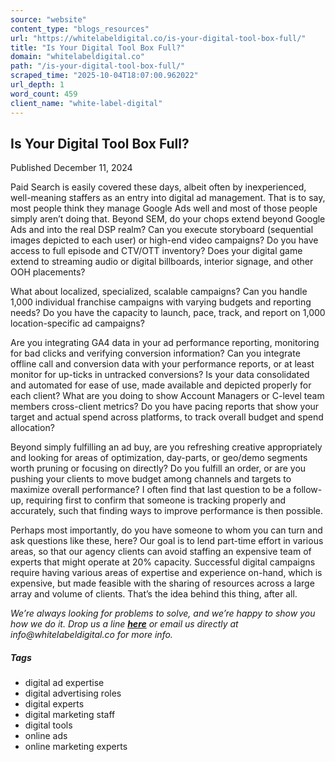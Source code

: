 ```yaml
---
source: "website"
content_type: "blogs_resources"
url: "https://whitelabeldigital.co/is-your-digital-tool-box-full/"
title: "Is Your Digital Tool Box Full?"
domain: "whitelabeldigital.co"
path: "/is-your-digital-tool-box-full/"
scraped_time: "2025-10-04T18:07:00.962022"
url_depth: 1
word_count: 459
client_name: "white-label-digital"
---
```


## Is Your Digital Tool Box Full?

Published December 11, 2024

Paid Search is easily covered these days, albeit often by inexperienced, well-meaning staffers as an entry into digital ad management. That is to say, most people think they manage Google Ads well and most of those people simply aren’t doing that. Beyond SEM, do your chops extend beyond Google Ads and into the real DSP realm? Can you execute storyboard (sequential images depicted to each user) or high-end video campaigns? Do you have access to full episode and CTV/OTT inventory? Does your digital game extend to streaming audio or digital billboards, interior signage, and other OOH placements?

What about localized, specialized, scalable campaigns? Can you handle 1,000 individual franchise campaigns with varying budgets and reporting needs? Do you have the capacity to launch, pace, track, and report on 1,000 location-specific ad campaigns?

Are you integrating GA4 data in your ad performance reporting, monitoring for bad clicks and verifying conversion information? Can you integrate offline call and conversion data with your performance reports, or at least monitor for up-ticks in untracked conversions? Is your data consolidated and automated for ease of use, made available and depicted properly for each client? What are you doing to show Account Managers or C-level team members cross-client metrics? Do you have pacing reports that show your target and actual spend across platforms, to track overall budget and spend allocation?

Beyond simply fulfilling an ad buy, are you refreshing creative appropriately and looking for areas of optimization, day-parts, or geo/demo segments worth pruning or focusing on directly? Do you fulfill an order, or are you pushing your clients to move budget among channels and targets to maximize overall performance? I often find that last question to be a follow-up, requiring first to confirm that someone is tracking properly and accurately, such that finding ways to improve performance is then possible.

Perhaps most importantly, do you have someone to whom you can turn and ask questions like these, here? Our goal is to lend part-time effort in various areas, so that our agency clients can avoid staffing an expensive team of experts that might operate at 20% capacity. Successful digital campaigns require having various areas of expertise and experience on-hand, which is expensive, but made feasible with the sharing of resources across a large array and volume of clients. That’s the idea behind this thing, after all.

_We’re always looking for problems to solve, and we’re happy to show you how we do it. Drop us a line [**here**](https://whitelabeldigital.co/contact/) or email us directly at _info@whitelabeldigital.co_ for more info._

##### Tags

*   digital ad expertise
*   digital advertising roles
*   digital experts
*   digital marketing staff
*   digital tools
*   online ads
*   online marketing experts